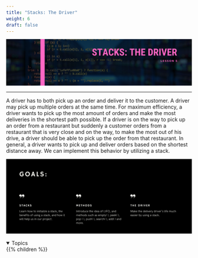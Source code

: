 ```yaml
---
title: "Stacks: The Driver"
weight: 6
draft: false
---
```

<link rel="stylesheet" href="../style.css">

![image](../img/stackTitle.png)
<hr>

A driver has to both pick up an order and deliver it to the customer. A driver may pick up multiple orders at the same time. For maximum efficiency, a driver wants to pick up the most amount of orders and make the most deliveries in the shortest path possible. If a driver is on the way to pick up an order from a restaurant but suddenly a customer orders from a restaurant that is very close and on the way, to make the most out of his drive, a driver should be able to pick up the order from that restaurant. In general, a driver wants to pick up and deliver orders based on the shortest distance away. We can implement this behavior by utilizing a stack.

![image](../img/stackGoals.png)

<details open>
<summary>Topics</summary>
{{% children %}}
</details>